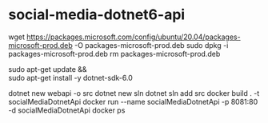 # social-media-dotnet6-api
wget https://packages.microsoft.com/config/ubuntu/20.04/packages-microsoft-prod.deb -O packages-microsoft-prod.deb
sudo dpkg -i packages-microsoft-prod.deb
rm packages-microsoft-prod.deb

sudo apt-get update && \
  sudo apt-get install -y dotnet-sdk-6.0

dotnet new webapi -o src
dotnet new sln
dotnet sln add src
docker build . -t socialMediaDotnetApi
docker run --name socialMediaDotnetApi -p 8081:80 -d socialMediaDotnetApi
docker ps